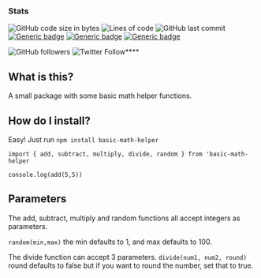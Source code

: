 ### Stats
![GitHub code size in bytes](https://img.shields.io/github/languages/code-size/cryancaire/basic-math-helper-npm?style=plastic)
![Lines of code](https://img.shields.io/tokei/lines/github/cryancaire/basic-math-helper-npm?style=plastic)
![GitHub last commit](https://img.shields.io/github/last-commit/cryancaire/basic-math-helper-npm?style=plastic)
[![Generic badge](https://img.shields.io/badge/Language-Javascript-yellow.svg?syle=plastic)](https://shields.io/)
[![Generic badge](https://img.shields.io/badge/Language-CSS-blue.svg?syle=plastic)](https://shields.io/)
[![Generic badge](https://img.shields.io/badge/Language-HTML-orange.svg?syle=plastic)](https://shields.io/)

![GitHub followers](https://img.shields.io/github/followers/cryancaire?style=social)
![Twitter Follow](https://img.shields.io/twitter/follow/cryancaire?style=social)****

## What is this?
A small package with some basic math helper functions.

## How do I install?
Easy! Just run `npm install basic-math-helper`

`import { add, subtract, multiply, divide, random } from 'basic-math-helper`

`console.log(add(5,5))`


## Parameters
The add, subtract, multiply and random functions all accept integers as parameters.

`random(min,max)` the min defaults to 1, and max defaults to 100.

The divide function can accept 3 parameters. `divide(num1, num2, round)` round defaults to false but if you want to round the number, set that to true.

